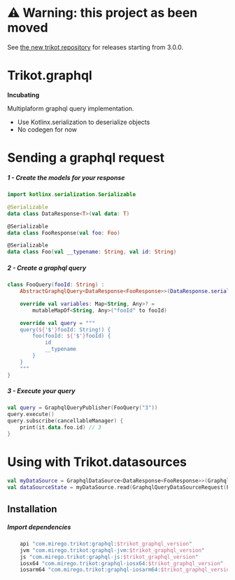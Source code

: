 # :warning: Warning: this project as been moved
See [the new trikot repository](https://github.com/mirego/trikot) for releases starting from 3.0.0.

# Trikot.graphql
**Incubating**

Multiplaform graphql query implementation.
- Use Kotlinx.serialization to deserialize objects
- No codegen for now


# Sending a graphql request

##### 1 - Create the models for your response
```kotlin
import kotlinx.serialization.Serializable

@Serializable
data class DataResponse<T>(val data: T)

@Serializable
data class FooResponse(val foo: Foo)

@Serializable
data class Foo(val __typename: String, val id: String)
```

##### 2 - Create a graphql query
```kotlin
class FooQuery(fooId: String) :
    AbstractGraphqlQuery<DataResponse<FooResponse>>(DataResponse.serializer(FooResponse.serializer())) {

    override val variables: Map<String, Any>? =
        mutableMapOf<String, Any>("fooId" to fooId)

    override val query = """
    query(${'$'}fooId: String!) {
        foo(fooId: ${'$'}fooId) {
            id
            __typename
        }
    }
    """
}
```

##### 3 - Execute your query
```kotlin
val query = GraphqlQueryPublisher(FooQuery("3"))
query.execute()
query.subscribe(cancellableManager) {
    print(it.data.foo.id) // 3
}
```

# Using with Trikot.datasources
```kotlin
val myDataSource = GraphqlDataSource<DataResponse<FooResponse>>(GraphqlPublisherFactoryImpl())
val dataSourceState = myDataSource.read(GraphqlQueryDataSourceRequest(FooQuery("3"), "cachableId-3"))
```

## Installation
##### Import dependencies
```groovy
    api "com.mirego.trikot:graphql:$trikot_graphql_version"
    jvm "com.mirego.trikot:graphql-jvm:$trikot_graphql_version"
    js "com.mirego.trikot:graphql-js:$trikot_graphql_version"
    iosx64 "com.mirego.trikot:graphql-iosx64:$trikot_graphql_version"
    iosarm64 "com.mirego.trikot:graphql-iosarm64:$trikot_graphql_version"
```
